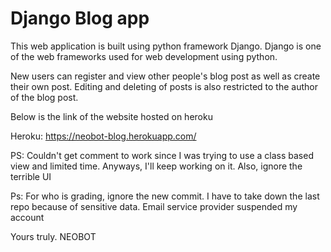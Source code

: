 # Django Blog app
This web application is built using python framework Django.
Django is one of the web frameworks used for web development using python.

New users can register and view other people's blog post as well as create their own post.
Editing and deleting of posts is also restricted to the author of the blog post.

Below is the link of the website hosted on heroku

Heroku: https://neobot-blog.herokuapp.com/

PS: Couldn't get comment to work since I was trying to use a class based view and limited time. 
Anyways, I'll keep working on it. Also, ignore the terrible UI

Ps: For who is grading, ignore the new commit. I have to take down the last repo because of sensitive data. Email service provider suspended my account

Yours truly.
NEOBOT
